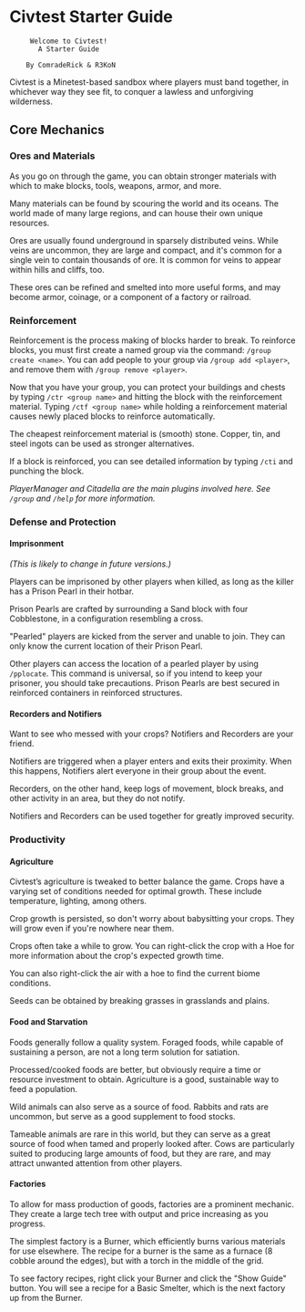 # Civtest Starter Guide


	     Welcome to Civtest!
           A Starter Guide
           
	    By ComradeRick & R3KoN


Civtest is a Minetest-based sandbox where players must band together, in whichever way they see fit, to conquer a lawless and unforgiving wilderness.

## Core Mechanics

### Ores and Materials

As you go on through the game, you can obtain stronger materials with which to make blocks, tools, weapons, armor, and more.

Many materials can be found by scouring the world and its oceans. The world made of many large regions, and can house their own unique resources. 

Ores are usually found underground in sparsely distributed veins. While veins are uncommon, they are large and compact, and it's common for a single vein to contain thousands of ore. It is common for veins to appear within hills and cliffs, too.

These ores can be refined and smelted into more useful forms, and may become armor, coinage, or a component of a factory or railroad.

### Reinforcement

Reinforcement is the process making of blocks harder to break. To reinforce blocks, you must first create a named group via the command: `/group create <name>`. You can add people to your group via `/group add <player>`, and remove them with `/group remove <player>`.

Now that you have your group, you can protect your buildings and chests by typing `/ctr <group name>` and hitting the block with the reinforcement material. Typing `/ctf <group name>` while holding a reinforcement material causes newly placed blocks to reinforce automatically.

The cheapest reinforcement material is (smooth) stone. Copper, tin, and steel ingots can be used as stronger alternatives.

If a block is reinforced, you can see detailed information by typing `/cti` and punching the block.

*PlayerManager and Citadella are the main plugins involved here. See `/group` and `/help` for more information.*

### Defense and Protection

#### Imprisonment

*(This is likely to change in future versions.)*

Players can be imprisoned by other players when killed, as long as the killer has a Prison Pearl in their hotbar.

Prison Pearls are crafted by surrounding a Sand block with four Cobblestone, in a configuration resembling a cross. 

"Pearled" players are kicked from the server and unable to join. They can only know the current location of their Prison Pearl.

Other players can access the location of a pearled player by using `/pplocate`. This command is universal, so if you intend to keep your prisoner, you should take precautions. Prison Pearls are best secured in reinforced containers in reinforced structures.

#### Recorders and Notifiers

Want to see who messed with your crops? Notifiers and Recorders are your friend.

Notifiers are triggered when a player enters and exits their proximity. When this happens, Notifiers alert everyone in their group about the event.

Recorders, on the other hand, keep logs of movement, block breaks, and other activity in an area, but they do not notify.

Notifiers and Recorders can be used together for greatly improved security.


### Productivity  

#### Agriculture

Civtest’s agriculture is tweaked to better balance the game. Crops have a varying set of conditions needed for optimal growth. These include temperature, lighting, among others.

Crop growth is persisted, so don't worry about babysitting your crops. They will grow even if you're nowhere near them.

Crops often take a while to grow. You can right-click the crop with a Hoe for more information about the crop's expected growth time.

You can also right-click the air with a hoe to find the current biome conditions.

Seeds can be obtained by breaking grasses in grasslands and plains.

#### Food and Starvation

Foods generally follow a quality system. Foraged foods, while capable of sustaining a person, are not a long term solution for satiation.

Processed/cooked foods are better, but obviously require a time or resource investment to obtain. Agriculture is a good, sustainable way to feed a population.

Wild animals can also serve as a source of food. Rabbits and rats are uncommon, but serve as a good supplement to food stocks.

Tameable animals are rare in this world, but they can serve as a great source of food when tamed and properly looked after. Cows are particularly suited to producing large amounts of food, but they are rare, and may attract unwanted attention from other players. 

#### Factories

To allow for mass production of goods, factories are a prominent mechanic. They create a large tech tree with output and price increasing as you progress. 

The simplest factory is a Burner, which efficiently burns various materials for use elsewhere. The recipe for a burner is the same as a furnace (8 cobble around the edges), but with a torch in the middle of the grid.

To see factory recipes, right click your Burner and click the "Show Guide" button. You will see a recipe for a Basic Smelter, which is the next factory up from the Burner.
